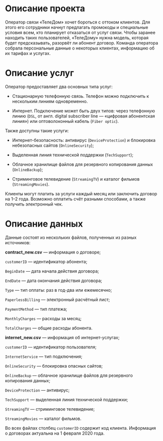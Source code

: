 # Описание проекта

Оператор связи «ТелеДом» хочет бороться с оттоком клиентов. Для этого его сотрудники начнут предлагать промокоды и специальные условия всем, кто планирует отказаться от услуг связи. Чтобы заранее находить таких пользователей, «ТелеДому» нужна модель, которая будет предсказывать, разорвёт ли абонент договор. Команда оператора собрала персональные данные о некоторых клиентах, информацию об их тарифах и услугах.

# Описание услуг

Оператор предоставляет два основных типа услуг:

* Стационарную телефонную связь. Телефон можно подключить к нескольким линиям одновременно.

* Интернет. Подключение может быть двух типов: через телефонную линию (`DSL`, от англ. digital subscriber line — «цифровая абонентская линия») или оптоволоконный кабель (`Fiber optic`).

Также доступны такие услуги:

* Интернет-безопасность: антивирус (`DeviceProtection`) и блокировка небезопасных сайтов (`OnlineSecurity`);

* Выделенная линия технической поддержки (`TechSupport`);

* Облачное хранилище файлов для резервного копирования данных (`OnlineBackup`);

* Стриминговое телевидение (`StreamingTV`) и каталог фильмов (`StreamingMovies`).

Клиенты могут платить за услуги каждый месяц или заключить договор на 1–2 года. Возможно оплатить счёт разными способами, а также получить электронный чек.

# Описание данных

Данные состоят из нескольких файлов, полученных из разных источников:

**contract_new.csv** — информация о договоре;

`customerID` — идентификатор абонента;

`BeginDate` — дата начала действия договора;

`EndDate` — дата окончания действия договора;

`Type` — тип оплаты: раз в год-два или ежемесячно;

`PaperlessBilling` — электронный расчётный лист;

`PaymentMethod` — тип платежа;

`MonthlyCharges` — расходы за месяц;

`TotalCharges` — общие расходы абонента.

**internet_new.csv** — информация об интернет-услугах;

`customerID` — идентификатор пользователя;

`InternetService` — тип подключения;

`OnlineSecurity` — блокировка опасных сайтов;

`OnlineBackup` — облачное хранилище файлов для резервного копирования данных;

`DeviceProtection` — антивирус;

`TechSupport` — выделенная линия технической поддержки;

`StreamingTV` — стриминговое телевидение;

`StreamingMovies` — каталог фильмов.

Во всех файлах столбец `customerID` содержит код клиента. Информация о договорах актуальна на 1 февраля 2020 года.